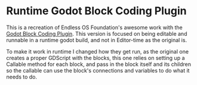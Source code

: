 # Runtime Godot Block Coding Plugin

This is a recreation of Endless OS Foundation's awesome work with the [Godot Block Coding Plugin](https://github.com/endlessm/godot-block-coding). This version is focused on being editable and runnable in a runtime godot build, and not in Editor-time as the original is.

To make it work in runtime I changed how they get run, as the original one creates a proper GDScript with the blocks, this one relies on setting up a Callable method for each block, and pass in the block itself and its children so the callable can use the block's connections and variables to do what it needs to do.
